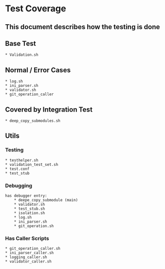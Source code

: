 # Test Coverage

## This document describes how the testing is done

## Base Test

    * Validation.sh


## Normal / Error Cases

    * log.sh
    * ini_parser.sh
    * validator.sh
    * git_operation_caller



## Covered by Integration Test

    * deep_copy_submodules.sh

## Utils

### Testing

    * testhelper.sh
    * validation_test_set.sh
    * test.conf
    * test_stub

### Debugging
    has debugger entry: 
        * deepe_copy_submodule (main)
        * validator.sh
        * test_stub.sh
        * isolation.sh
        * log.sh
        * ini_parser.sh
        * git_operation.sh

### Has Caller Scripts

    * git_operation_caller.sh
    * ini_parser_caller.sh
    * logging_caller.sh
    * validator_caller.sh